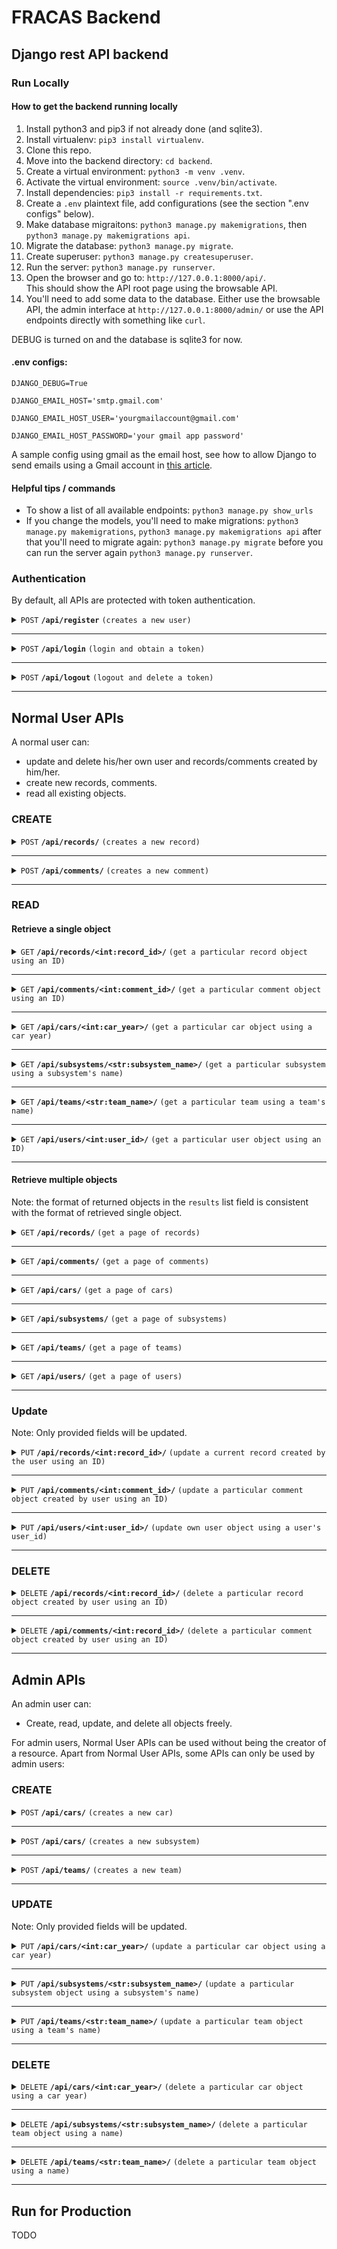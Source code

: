 # FRACAS Backend

## Django rest API backend

### Run Locally

#### How to get the backend running locally

1. Install python3 and pip3 if not already done (and sqlite3).
2. Install virtualenv: `pip3 install virtualenv`.
3. Clone this repo.
4. Move into the backend directory: `cd backend`.
5. Create a virtual environment: `python3 -m venv .venv`.
6. Activate the virtual environment: `source .venv/bin/activate`.
7. Install dependencies: `pip3 install -r requirements.txt`.
8. Create a `.env` plaintext file, add configurations (see the section ".env configs" below).
9. Make database migraitons: `python3 manage.py makemigrations`, then `python3 manage.py makemigrations api`.
10. Migrate the database: `python3 manage.py migrate`.
11. Create superuser: `python3 manage.py createsuperuser`.
12. Run the server: `python3 manage.py runserver`.
13. Open the browser and go to: `http://127.0.0.1:8000/api/`.  
    This should show the API root page using the browsable API.
14. You'll need to add some data to the database. Either use the browsable API, the admin interface at `http://127.0.0.1:8000/admin/` or use the API endpoints directly with something like `curl`.

DEBUG is turned on and the database is sqlite3 for now.

#### .env configs:

```
DJANGO_DEBUG=True

DJANGO_EMAIL_HOST='smtp.gmail.com'

DJANGO_EMAIL_HOST_USER='yourgmailaccount@gmail.com'

DJANGO_EMAIL_HOST_PASSWORD='your gmail app password'
```

A sample config using gmail as the email host, see how to allow Django to send emails using a Gmail account in [this article](https://knowledge.workspace.google.com/kb/how-to-generate-an-app-passwords-000009237).

#### Helpful tips / commands

- To show a list of all available endpoints: `python3 manage.py show_urls`
- If you change the models, you'll need to make migrations: `python3 manage.py makemigrations`, `python3 manage.py makemigrations api` after that you'll need to migrate again: `python3 manage.py migrate` before you can run the server again `python3 manage.py runserver`.

### Authentication

By default, all APIs are protected with token authentication.

<details>
 <summary><code>POST</code> <code><b>/api/register</b></code> <code>(creates a new user)</code></summary>

##### Parameters

> None

##### Request body

data format: JSON object

> | field name | type     | data type | description                           |
> | ---------- | -------- | --------- | ------------------------------------- |
> | email      | required | string    | user login email, cannot be mempty    |
> | first_name | required | string    | user first name, cannot be empty      |
> | last_name  | required | string    | user last name, cannot be empty       |
> | password1  | required | string    | user password, cannot be empty        |
> | password2  | required | string    | repeat user password, cannot be empty |
> | team       | required | string    | user team, can be empty               |

<details>
<summary>Example</summary>

```json
{
  "email": "FRACAS@student.uwa.edu.au",
  "first_name": "Test",
  "last_name": "User",
  "password1": "12345678",
  "password2": "12345678",
  "team": ""
}
```

</details>

##### Responses

> | http code | content-type       | response content              |
> | --------- | ------------------ | ----------------------------- |
> | `201`     | `application/json` | Created user object.          |
> | `500`     | `text/html`        | Field-specific error message. |

</details>

---

<details>
 <summary><code>POST</code> <code><b>/api/login</b></code> <code>(login and obtain a token)</code></summary>

##### Parameters

> None

##### Request body

data format: JSON object

> | field name | type     | data type | description                       |
> | ---------- | -------- | --------- | --------------------------------- |
> | username   | required | string    | user login email, cannot be empty |
> | password   | required | string    | user password, cannot be empty    |

<details>
<summary>Example</summary>

```json
{
  "username": "FRACAS@student.uwa.edu.au",
  "password": "12345678"
}
```

</details>

##### Responses

> | http code | content-type       | response content              |
> | --------- | ------------------ | ----------------------------- |
> | `200`     | `application/json` | `{"token": <token_string>}`   |
> | `400`     | `application/json` | Field-specific error message. |

</details>

---

<details>
 <summary><code>POST</code> <code><b>/api/logout</b></code> <code>(logout and delete a token)</code></summary>

##### Parameters

> None

##### Request header

> | name            | value                  |
> | --------------- | ---------------------- |
> | `Authorization` | `Token <token_string>` |

##### Request body

None

##### Responses

> | http code | content-type       | response content                                             |
> | --------- | ------------------ | ------------------------------------------------------------ |
> | `200`     | `application/json` | `{"message": "Logged out successfully"}`                     |
> | `401`     | `application/json` | `{"detail":"Invalid token."}`                                |
> | `401`     | `application/json` | `{"detail":"Authentication credentials were not provided."}` |

</details>

---

## Normal User APIs

A normal user can:

- update and delete his/her own user and records/comments created by him/her.
- create new records, comments.
- read all existing objects.

### CREATE

<details>
 <summary><code>POST</code> <code><b>/api/records/</b></code> <code>(creates a new record)</code></summary>

##### Parameters

> None

##### Request header

> | name            | value                  |
> | --------------- | ---------------------- |
> | `Authorization` | `Token <token_string>` |

##### Request body

data format: JSON object

> | field name              | type         | data type    | data format/range           | default value if not specified | description                       |
> | ----------------------- | ------------ | ------------ | --------------------------- | ------------------------------ | --------------------------------- |
> | record_creator          | not required | int / string | a positive integer          | null                           | user_id of the record creator     |
> | record_owner            | not required | int / string | a positive integer          | null                           | user_id of the record owner       |
> | record_editors          | not required | list         | a list of positive integers | null                           | user_id of the record editors     |
> | team                    | not required | string       |                             | null                           | team name                         |
> | subsystem               | not required | string       |                             | null                           | subsystem name                    |
> | car_year                | not required | int / string |                             | null                           | car year                          |
> | is_deleted              | not required | boolean      | ture/false                  | false                          | deletion status                   |
> | status                  | not required | string       |                             | null                           | status string                     |
> | failure_time            | not required | string       | ISO 8601 time format        | request submission time        | failure time                      |
> | failure_title           | not required | string       |                             | null                           | failure title                     |
> | failure_impact          | not required | string       |                             | null                           | failure impact                    |
> | failure_cause           | not required | string       |                             | null                           | failure cause                     |
> | failure_mechanism       | not required | string       |                             | null                           | failure mechanism                 |
> | corrective_action_plan  | not required | string       |                             | null                           | corrective action plan            |
> | record_creation_time    | not required | string       | ISO 8601 time format        | request submission time        | record creation time              |
> | due_date                | not required | string       | ISO 8601 time format        | null                           | record due date                   |
> | resolve_date            | not required | string       | ISO 8601 time format        | null                           | record resolve date               |
> | resolution_status       | not required | string       |                             | null                           | record resolve status             |
> | review_date             | not required | string       |                             | null                           | record review date                |
> | is_resolved             | not required | boolean      | true/false                  | false                          | record resolve status flag        |
> | is_record_validated     | not required | boolean      | true/false                  | false                          | record validation status flag     |
> | is_analysis_validated   | not required | boolean      | true/false                  | false                          | analysis validation status flag   |
> | is_correction_validated | not required | boolean      | true/false                  | false                          | correction validation status flag |
> | is_reviewed             | not required | boolean      | true/false                  | false                          | review status flag                |

<details>
<summary>Example</summary>

```json
{
  "record_creator": 2,
  "record_owner": 3,
  "record_editors": [1, 2],
  "team": "Team 1",
  "subsystem": "AL",
  "car_year": 2022,
  "is_deleted": false,
  "status": "Record created.",
  "failure_time": "2023-10-03T03:45:35+08:00",
  "failure_title": "Test failure title",
  "failure_description": "Test failure description",
  "failure_impact": "Test failure impact",
  "failure_cause": "Test failure cause",
  "failure_mechanism": "Test failure cause",
  "corrective_action_plan": "Test corrective action plan",
  "record_creation_time": "2023-10-03T03:45:35+08:00",
  "due_date": "2023-10-03T03:48:10+08:00",
  "resolve_date": "2023-10-03T03:48:14+08:00",
  "resolution_status": "Resolved and correction validated, without analysis and review.",
  "review_date": "2023-10-03T03:48:53+08:00",
  "is_resolved": true,
  "is_record_validated": false,
  "is_analysis_validated": false,
  "is_correction_validated": true,
  "is_reviewed": false
}
```

</details>

##### Responses

> | http code | content-type       | response content                                              |
> | --------- | ------------------ | ------------------------------------------------------------- |
> | `201`     | `application/json` | Created record object.                                        |
> | `400`     | `application/json` | Field-specific error message.                                 |
> | `401`     | `application/json` | `{"detail": "Authentication credentials were not provided."}` |
> | `500`     | `text/html`        | Field-specific error message.                                 |

##### Successful response

data format: JSON object

> | field name              | data type    | data format/range           | description                       |
> | ----------------------- | ------------ | --------------------------- | --------------------------------- |
> | record_creator          | int / string | a positive integer          | user_id of the record creator     |
> | record_owner            | int / string | a positive integer          | user_id of the record owner       |
> | record_editors          | list         | a list of positive integers | user_id of the record editors     |
> | team                    | string       |                             | team name                         |
> | subsystem               | string       |                             | subsystem name                    |
> | car_year                | int / string |                             | car year                          |
> | is_deleted              | boolean      | ture/false                  | deletion status                   |
> | status                  | string       |                             | status string                     |
> | failure_time            | string       | ISO 8601 time format        | failure time                      |
> | failure_title           | string       |                             | failure title                     |
> | failure_impact          | string       |                             | failure impact                    |
> | failure_cause           | string       |                             | failure cause                     |
> | failure_mechanism       | string       |                             | failure mechanism                 |
> | corrective_action_plan  | string       |                             | corrective action plan            |
> | record_creation_time    | string       | ISO 8601 time format        | record creation time              |
> | due_date                | string       | ISO 8601 time format        | record due date                   |
> | resolve_date            | string       | ISO 8601 time format        | record resolve date               |
> | resolution_status       | string       |                             | record resolve status             |
> | review_date             | string       |                             | record review date                |
> | is_resolved             | boolean      | true/false                  | record resolve status flag        |
> | is_record_validated     | boolean      | true/false                  | record validation status flag     |
> | is_analysis_validated   | boolean      | true/false                  | analysis validation status flag   |
> | is_correction_validated | boolean      | true/false                  | correction validation status flag |
> | is_reviewed             | boolean      | true/false                  | review status flag                |
> | url                     | string       | URL                         | url to the resource               |
> | record_creator_unlinked | string       |                             | record creator literal name       |
> | record_owner_unlinked   | string       |                             | record owner literal name         |
> | team_unlinked           | string       |                             | team name                         |
> | subsystem_unlinked      | string       |                             | subsystem name                    |

<details>
<summary>Example Response</summary>

```JSON
{
  "record_id": 8,
  "record_creator": 2,
  "record_owner": 3,
  "record_editors": [
    1,
    2
  ],
  "team": "Team 1",
  "subsystem": "AL",
  "car_year": 2022,
  "url": "http://127.0.0.1:8000/api/records/8/",
  "is_deleted": false,
  "status": "Record created.",
  "record_creator_unlinked": "2",
  "record_owner_unlinked": "3",
  "team_unlinked": "Team 1",
  "subsystem_unlinked": "AL",
  "failure_time": "2023-10-03T03:45:35+08:00",
  "failure_title": "Test failure title",
  "failure_description": "Test failure description",
  "failure_impact": "Test failure impact",
  "failure_cause": "Test failure cause",
  "failure_mechanism": "Test failure cause",
  "corrective_action_plan": "Test corrective action plan",
  "team_lead": "Hello",
  "record_creation_time": "2023-10-03T03:45:35+08:00",
  "due_date": "2023-10-03T03:48:10+08:00",
  "resolve_date": "2023-10-03T03:48:14+08:00",
  "resolution_status": "Resolved and correction validated, without analysis and review.",
  "review_date": "2023-10-03T03:48:53+08:00",
  "is_resolved": true,
  "is_record_validated": false,
  "is_analysis_validated": false,
  "is_correction_validated": true,
  "is_reviewed": false
}
```

</details>

</details>

---

<details>
 <summary><code>POST</code> <code><b>/api/comments/</b></code> <code>(creates a new comment)</code></summary>

##### Parameters

> None

##### Request header

> | name            | value                  |
> | --------------- | ---------------------- |
> | `Authorization` | `Token <token_string>` |

##### Request body

data format: JSON object

> | field name        | type         | data type    | data format/range  | description                                |
> | ----------------- | ------------ | ------------ | ------------------ | ------------------------------------------ |
> | comment_text      | required     | string       |                    | comment content                            |
> | record_id         | required     | int / string | a positive integer | record_id of the record to be commented on |
> | commenter         | not required | int / string | a positive integer | user_id of the commenter                   |
> | parent_comment_id | not required | int / string | a positive integer | comment_id of the parent comment           |

<details>
<summary>Example</summary>

```json
{
  "comment_text": "Some comments",
  "parent_comment_id": null,
  "commenter": 2,
  "record_id": 8
}
```

</details>

##### Responses

> | http code | content-type       | response content                                              |
> | --------- | ------------------ | ------------------------------------------------------------- |
> | `201`     | `application/json` | Created comment object.                                       |
> | `400`     | `application/json` | Field-specific error message.                                 |
> | `401`     | `application/json` | `{"detail": "Authentication credentials were not provided."}` |

##### Successful response

data format: JSON object

> | field name        | data type    | data format/range  | description                                |
> | ----------------- | ------------ | ------------------ | ------------------------------------------ |
> | comment_id        | string       |                    | comment id                                 |
> | commenter         | int / string | a positive integer | user_id of the commenter                   |
> | url               | string       | URL                | url to the resource                        |
> | creation_time     | string       | ISO8601 time       | comment time                               |
> | comment_text      | string       |                    | comment content                            |
> | record_id         | int / string | a positive integer | record_id of the record to be commented on |
> | parent_comment_id | int / string | a positive integer | comment_id of the parent comment           |

<details>
<summary>Example Response</summary>

```JSON
{
  "comment_id": 8,
  "commenter": 2,
  "url": "http://127.0.0.1:8000/api/comments/8/",
  "creation_time": "2023-10-03T23:33:57.634094+08:00",
  "comment_text": "Some comments",
  "record_id": 8,
  "parent_comment_id": null
}
```

</details>

</details>

---

### READ

#### Retrieve a single object

<details>
 <summary><code>GET</code> <code><b>/api/records/&ltint:record_id&gt/</b></code> <code>(get a particular record object using an ID)</code></summary>

##### Parameters

> None

##### Request header

> | name            | value                  |
> | --------------- | ---------------------- |
> | `Authorization` | `Token <token_string>` |

##### Request body

> None

<details>
<summary>Example</summary>

Using HTTPie:  
`http GET http://127.0.0.1:8000/api/records/2/ "Authorization: Token e999db2e85b1e97efbf67c450b5da04c943855f1"`

</details>

##### Responses

> | http code | content-type       | response content                                              |
> | --------- | ------------------ | ------------------------------------------------------------- |
> | `200`     | `application/json` | Retrieved response                                            |
> | `401`     | `application/json` | `{"detail": "Authentication credentials were not provided."}` |
> | `404`     | `application/json` | `{"detail": "Not found."}`                                    |

##### Successful response

data format: JSON object

> | field name              | data type    | data format/range           | description                       |
> | ----------------------- | ------------ | --------------------------- | --------------------------------- |
> | record_creator          | int / string | a positive integer          | user_id of the record creator     |
> | record_owner            | int / string | a positive integer          | user_id of the record owner       |
> | record_editors          | list         | a list of positive integers | user_id of the record editors     |
> | team                    | string       |                             | team name                         |
> | subsystem               | string       |                             | subsystem name                    |
> | car_year                | int / string |                             | car year                          |
> | is_deleted              | boolean      | ture/false                  | deletion status                   |
> | status                  | string       |                             | status string                     |
> | failure_time            | string       | ISO 8601 time format        | failure time                      |
> | failure_title           | string       |                             | failure title                     |
> | failure_impact          | string       |                             | failure impact                    |
> | failure_cause           | string       |                             | failure cause                     |
> | failure_mechanism       | string       |                             | failure mechanism                 |
> | corrective_action_plan  | string       |                             | corrective action plan            |
> | record_creation_time    | string       | ISO 8601 time format        | record creation time              |
> | due_date                | string       | ISO 8601 time format        | record due date                   |
> | resolve_date            | string       | ISO 8601 time format        | record resolve date               |
> | resolution_status       | string       |                             | record resolve status             |
> | review_date             | string       |                             | record review date                |
> | is_resolved             | boolean      | true/false                  | record resolve status flag        |
> | is_record_validated     | boolean      | true/false                  | record validation status flag     |
> | is_analysis_validated   | boolean      | true/false                  | analysis validation status flag   |
> | is_correction_validated | boolean      | true/false                  | correction validation status flag |
> | is_reviewed             | boolean      | true/false                  | review status flag                |
> | url                     | string       | URL                         | url to the resource               |
> | record_creator_unlinked | string       |                             | record creator literal name       |
> | record_owner_unlinked   | string       |                             | record owner literal name         |
> | team_unlinked           | string       |                             | team name                         |
> | subsystem_unlinked      | string       |                             | subsystem name                    |

<details>
<summary>Example Response</summary>

```JSON
{
  "record_id": 8,
  "record_creator": 2,
  "record_owner": 3,
  "record_editors": [
    1,
    2
  ],
  "team": "Team 1",
  "subsystem": "AL",
  "car_year": 2022,
  "url": "http://127.0.0.1:8000/api/records/8/",
  "is_deleted": false,
  "status": "Record created.",
  "record_creator_unlinked": "2",
  "record_owner_unlinked": "3",
  "team_unlinked": "Team 1",
  "subsystem_unlinked": "AL",
  "failure_time": "2023-10-03T03:45:35+08:00",
  "failure_title": "Test failure title",
  "failure_description": "Test failure description",
  "failure_impact": "Test failure impact",
  "failure_cause": "Test failure cause",
  "failure_mechanism": "Test failure cause",
  "corrective_action_plan": "Test corrective action plan",
  "team_lead": "Hello",
  "record_creation_time": "2023-10-03T03:45:35+08:00",
  "due_date": "2023-10-03T03:48:10+08:00",
  "resolve_date": "2023-10-03T03:48:14+08:00",
  "resolution_status": "Resolved and correction validated, without analysis and review.",
  "review_date": "2023-10-03T03:48:53+08:00",
  "is_resolved": true,
  "is_record_validated": false,
  "is_analysis_validated": false,
  "is_correction_validated": true,
  "is_reviewed": false
}
```

</details>

</details>

---

<details>
 <summary><code>GET</code> <code><b>/api/comments/&ltint:comment_id&gt/</b></code> <code>(get a particular comment object using an ID)</code></summary>

##### Parameters

> None

##### Request header

> | name            | value                  |
> | --------------- | ---------------------- |
> | `Authorization` | `Token <token_string>` |

##### Request body

> None

<details>
<summary>Example</summary>

Using HTTPie:  
`http GET http://127.0.0.1:8000/api/comments/1/ "Authorization: Token e999db2e85b1e97efbf67c450b5da04c943855f1"`

</details>

##### Responses

> | http code | content-type       | response content                                              |
> | --------- | ------------------ | ------------------------------------------------------------- |
> | `200`     | `application/json` | Retrieved response                                            |
> | `401`     | `application/json` | `{"detail": "Authentication credentials were not provided."}` |
> | `404`     | `application/json` | `{"detail": "Not found."}`                                    |

##### Successful response

data format: JSON object

> | field name        | data type | data format/range         | description                                |
> | ----------------- | --------- | ------------------------- | ------------------------------------------ |
> | comment_id        | int       | a positive integer        | comment_id of the comment                  |
> | commenter         | int       | a positive integer / null | user_id of the commenter                   |
> | url               | string    | URL                       | url to the resource                        |
> | creation_time     | string    | ISO 8601 time format      | comment creation time                      |
> | comment_text      | string    |                           | comment content                            |
> | record_id         | int       | URL                       | record_id of the record to be commented on |
> | parent_comment_id | int       | a positive integer / null | comment_id of parent comment               |

<details>
<summary>Example Response</summary>

```JSON
{
  "comment_id": 1,
  "commenter": null,
  "url": "http://127.0.0.1:8000/api/comments/1/",
  "creation_time": "2023-10-03T05:01:09.555475+08:00",
  "comment_text": "Some comments",
  "record_id": 8,
  "parent_comment_id": null
}
```

</details>

</details>

---

<details>
 <summary><code>GET</code> <code><b>/api/cars/&ltint:car_year&gt/</b></code> <code>(get a particular car object using a car year)</code></summary>

##### Parameters

> None

##### Request header

> | name            | value                  |
> | --------------- | ---------------------- |
> | `Authorization` | `Token <token_string>` |

##### Request body

> None

<details>
<summary>Example</summary>

Using HTTPie:  
`http GET http://127.0.0.1:8000/api/cars/2018/ "Authorization: Token e999db2e85b1e97efbf67c450b5da04c943855f1"`

</details>

##### Responses

> | http code | content-type       | response content                                              |
> | --------- | ------------------ | ------------------------------------------------------------- |
> | `200`     | `application/json` | Retrieved response                                            |
> | `401`     | `application/json` | `{"detail": "Authentication credentials were not provided."}` |
> | `404`     | `application/json` | `{"detail": "Not found."}`                                    |

##### Successful response

data format: JSON object

> | field name   | data type | data format/range  | description         |
> | ------------ | --------- | ------------------ | ------------------- |
> | car_year     | int       | a positive integer | car_year of the car |
> | car_nickname | string    |                    | car nickname        |
> | url          | string    | URL                | url to the resource |

<details>
<summary>Example Response</summary>

```JSON
{
  "car_year": 2018,
  "car_nickname": "Car A",
  "url": "http://127.0.0.1:8000/api/cars/2018/"
}
```

</details>

</details>

---

<details>
 <summary><code>GET</code> <code><b>/api/subsystems/&ltstr:subsystem_name&gt/</b></code> <code>(get a particular subsystem using a subsystem's name)</code></summary>

##### Parameters

> None

##### Request header

> | name            | value                  |
> | --------------- | ---------------------- |
> | `Authorization` | `Token <token_string>` |

##### Request body

> None

<details>
<summary>Example</summary>

Using HTTPie:  
`http GET http://127.0.0.1:8000/api/subsystems/AL/ "Authorization: Token e999db2e85b1e97efbf67c450b5da04c943855f1"`

</details>

##### Responses

> | http code | content-type       | response content                                              |
> | --------- | ------------------ | ------------------------------------------------------------- |
> | `200`     | `application/json` | Retrieved response                                            |
> | `401`     | `application/json` | `{"detail": "Authentication credentials were not provided."}` |
> | `404`     | `application/json` | `{"detail": "Not found."}`                                    |

##### Successful response

data format: JSON object

> | field name     | data type | data format/range | description         |
> | -------------- | --------- | ----------------- | ------------------- |
> | subsystem_name | string    |                   | subsystem name      |
> | parent_team    | string    |                   | parent team name    |
> | url            | string    | URL               | url to the resource |

<details>
<summary>Example Response</summary>

```JSON
{
  "subsystem_name": "AL",
  "parent_team": "Team A",
  "url": "http://127.0.0.1:8000/api/subsystems/AL/"
}
```

</details>

</details>

---

<details>
 <summary><code>GET</code> <code><b>/api/teams/&ltstr:team_name&gt/</b></code> <code>(get a particular team using a team's name)</code></summary>

##### Parameters

> None

##### Request header

> | name            | value                  |
> | --------------- | ---------------------- |
> | `Authorization` | `Token <token_string>` |

##### Request body

> None

<details>
<summary>Example</summary>

Using HTTPie:  
`http GET http://127.0.0.1:8000/api/teams/Team 1/ "Authorization: Token e999db2e85b1e97efbf67c450b5da04c943855f1"`

</details>

##### Responses

> | http code | content-type       | response content                                              |
> | --------- | ------------------ | ------------------------------------------------------------- |
> | `200`     | `application/json` | Retrieved response                                            |
> | `401`     | `application/json` | `{"detail": "Authentication credentials were not provided."}` |
> | `404`     | `application/json` | `{"detail": "Not found."}`                                    |

##### Successful response

data format: JSON object

> | field name | data type | data format/range | description                |
> | ---------- | --------- | ----------------- | -------------------------- |
> | team_name  | string    |                   | team name                  |
> | team_lead  | int       |                   | user_id of the team's lead |
> | url        | string    | URL               | url to the resource        |

<details>
<summary>Example Response</summary>

```JSON
{
  "team_name": "Team 1",
  "team_lead": 2,
  "url": "http://127.0.0.1:8000/api/teams/Team%201/"
}
```

</details>

</details>

---

<details>
 <summary><code>GET</code> <code><b>/api/users/&ltint:user_id&gt/</b></code> <code>(get a particular user object using an ID)</code></summary>

##### Parameters

> None

##### Request header

> | name            | value                  |
> | --------------- | ---------------------- |
> | `Authorization` | `Token <token_string>` |

##### Request body

> None

<details>
<summary>Example</summary>

Using HTTPie:  
`http GET http://127.0.0.1:8000/api/users/2/ "Authorization: Token e999db2e85b1e97efbf67c450b5da04c943855f1"`

</details>

##### Responses

> | http code | content-type       | response content                                              |
> | --------- | ------------------ | ------------------------------------------------------------- |
> | `200`     | `application/json` | Retrieved response                                            |
> | `401`     | `application/json` | `{"detail": "Authentication credentials were not provided."}` |
> | `404`     | `application/json` | `{"detail": "Not found."}`                                    |

##### Successful response

data format: JSON object

> | field name | data type | data format/range  | description         |
> | ---------- | --------- | ------------------ | ------------------- |
> | user_id    | int       | a positive integer | user_id             |
> | first_name | string    |                    | uesr first name     |
> | last_name  | string    |                    | user last name      |
> | email      | string    | email              | user email          |
> | team       | string    | can be null        | team name           |
> | url        | string    | URL                | url to the resource |

<details>
<summary>Example Response</summary>

```JSON
{
  "user_id": 2,
  "first_name": "Harry",
  "last_name": "Potter",
  "email": "user1@qq.com",
  "team": null,
  "url": "http://127.0.0.1:8000/api/users/2/"
}
```

</details>

</details>

---

#### Retrieve multiple objects

Note: the format of returned objects in the `results` list field is consistent with the format of retrieved single object.

<details>
 <summary><code>GET</code> <code><b>/api/records/</b></code> <code>(get a page of records)</code></summary>

##### Parameters

> | field name     | type         | data type | data format/range  | description                             |
> | -------------- | ------------ | --------- | ------------------ | --------------------------------------- |
> | page           | not required | int       | a positive integer | page number, get page 1 if not provided |
> | search         | not required | string    |                    | serach keyward                          |
> | <filter_field> | not required | string    |                    | filter field                            |

Note: multiple `filter_field` parameters can be provided to apply multiple filters at the same time. The order of the order and search doesn't affect the returned results. To change what fields can be searched or filtered you can edit `search_fields` or `filterset_fields` variables in views.py on a per view basis.

Supported filter field names:

- record_id
- record_creator\_\_user_id
- record_creator_unlinked
- record_owner\_\_user_id
- record_owner_unlinked
- team\_\_team_name
- team_unlinked
- subsystem\_\_subsystem_name
- subsystem_unlinked
- record_creation_time
- status
- car_year\_\_car_year
- car_year\_\_car_nickname

##### Request header

> | name            | value                  |
> | --------------- | ---------------------- |
> | `Authorization` | `Token <token_string>` |

##### Request body

> None

<details>
<summary>Example</summary>

Using HTTPie:  
`http GET http://127.0.0.1:8000/api/records/?serach=FRACAS?team__team_name=Team1 "Authorization: Token e999db2e85b1e97efbf67c450b5da04c943855f1" page==2"`

</details>

##### Responses

> | http code | content-type       | response content                                              |
> | --------- | ------------------ | ------------------------------------------------------------- |
> | `200`     | `application/json` | Retrieved response                                            |
> | `401`     | `application/json` | `{"detail": "Authentication credentials were not provided."}` |
> | `404`     | `application/json` | `{"detail": "Invalid page."}`                                 |

##### Successful response

data format: JSON object

> | field name | data type | data format/range                | description                                           |
> | ---------- | --------- | -------------------------------- | ----------------------------------------------------- |
> | count      | int       | a positive integer               | total number of records in the database               |
> | next       | string    | URL / null                       | url to request the next page, null if at last page    |
> | previous   | string    | URL / null                       | url to request the previous page, null if at 1st page |
> | results    | list      | a list of record objects in JSON | a list of retrieved records, 20 at the maximum        |

<details>
<summary>Example Response</summary>

Example response when the `page` parameter is not specified (retrieve the 1st page).

```JSON
{
  "count": 22,
  "next": "http://127.0.0.1:8000/api/records/?page=2",
  "previous": null,
  "results": [
    ...
  ]
}
```

</details>

</details>

---

<details>
 <summary><code>GET</code> <code><b>/api/comments/</b></code> <code>(get a page of comments)</code></summary>

##### Parameters

> | field name     | type         | data type | data format/range  | description                             |
> | -------------- | ------------ | --------- | ------------------ | --------------------------------------- |
> | page           | not required | int       | a positive integer | page number, get page 1 if not provided |
> | search         | not required | string    |                    | serach keyward                          |
> | <filter_field> | not required | string    |                    | filter field                            |

Note: multiple `filter_field` parameters can be provided to apply multiple filters at the same time. The order of the order and search doesn't affect the returned results. To change what fields can be searched or filtered you can edit `search_fields` or `filterset_fields` variables in views.py on a per view basis.

Supported filter field names:

- comment_text
- commenter\_\_user_id

##### Request header

> | name            | value                  |
> | --------------- | ---------------------- |
> | `Authorization` | `Token <token_string>` |

##### Request body

> None

<details>
<summary>Example</summary>

Using HTTPie:  
`http GET http://127.0.0.1:8000/api/comments/?serach=FRACAS?comment_text=Hello+world&search=3 "Authorization: Token e999db2e85b1e97efbf67c450b5da04c943855f1" page==2"`

</details>

##### Responses

> | http code | content-type       | response content                                              |
> | --------- | ------------------ | ------------------------------------------------------------- |
> | `200`     | `application/json` | Retrieved response                                            |
> | `401`     | `application/json` | `{"detail": "Authentication credentials were not provided."}` |
> | `404`     | `application/json` | `{"detail": "Invalid page."}`                                 |

##### Successful response

data format: JSON object

> | field name | data type | data format/range                 | description                                           |
> | ---------- | --------- | --------------------------------- | ----------------------------------------------------- |
> | count      | int       | a positive integer                | total number of comments in the database              |
> | next       | string    | URL / null                        | url to request the next page, null if at last page    |
> | previous   | string    | URL / null                        | url to request the previous page, null if at 1st page |
> | results    | list      | a list of comment objects in JSON | a list of retrieved comments, 20 at the maximum       |

<details>
<summary>Example Response</summary>

Example response when the `page` parameter is not specified (retrieve the 1st page).

```JSON
{
  "count": 2,
  "next": "http://127.0.0.1:8000/api/comments/?page=2",
  "previous": null,
  "results": [
    ...
  ]
}
```

</details>

</details>

---

<details>
 <summary><code>GET</code> <code><b>/api/cars/</b></code> <code>(get a page of cars)</code></summary>

##### Parameters

> | field name     | type         | data type | data format/range  | description                             |
> | -------------- | ------------ | --------- | ------------------ | --------------------------------------- |
> | page           | not required | int       | a positive integer | page number, get page 1 if not provided |
> | search         | not required | string    |                    | serach keyward                          |
> | <filter_field> | not required | string    |                    | filter field                            |

Note: multiple `filter_field` parameters can be provided to apply multiple filters at the same time. The order of the order and search doesn't affect the returned results. To change what fields can be searched or filtered you can edit `search_fields` or `filterset_fields` variables in views.py on a per view basis.

Supported filter field names:

- car_year
- car_nickname

##### Request header

> | name            | value                  |
> | --------------- | ---------------------- |
> | `Authorization` | `Token <token_string>` |

##### Request body

> None

<details>
<summary>Example</summary>

Using HTTPie:  
`http GET http://127.0.0.1:8000/api/cars/ "Authorization: Token e999db2e85b1e97efbf67c450b5da04c943855f1" page==2"`

</details>

##### Responses

> | http code | content-type       | response content                                              |
> | --------- | ------------------ | ------------------------------------------------------------- |
> | `200`     | `application/json` | Retrieved response                                            |
> | `401`     | `application/json` | `{"detail": "Authentication credentials were not provided."}` |
> | `404`     | `application/json` | `{"detail": "Invalid page."}`                                 |

##### Successful response

data format: JSON object

> | field name | data type | data format/range             | description                                           |
> | ---------- | --------- | ----------------------------- | ----------------------------------------------------- |
> | count      | int       | a positive integer            | total number of cars in the database                  |
> | next       | string    | URL / null                    | url to request the next page, null if at last page    |
> | previous   | string    | URL / null                    | url to request the previous page, null if at 1st page |
> | results    | list      | a list of car objects in JSON | a list of retrieved cars, 20 at the maximum           |

<details>
<summary>Example Response</summary>

Example response when the `page` parameter is not specified (retrieve the 1st page).

```JSON
{
  "count": 2,
  "next": "http://127.0.0.1:8000/api/cars/?page=2",
  "previous": null,
  "results": [
    ...
  ]
}
```

</details>

</details>

---

<details>
 <summary><code>GET</code> <code><b>/api/subsystems/</b></code> <code>(get a page of subsystems)</code></summary>

##### Parameters

> | field name     | type         | data type | data format/range  | description                             |
> | -------------- | ------------ | --------- | ------------------ | --------------------------------------- |
> | page           | not required | int       | a positive integer | page number, get page 1 if not provided |
> | search         | not required | string    |                    | serach keyward                          |
> | <filter_field> | not required | string    |                    | filter field                            |

Note: multiple `filter_field` parameters can be provided to apply multiple filters at the same time. The order of the order and search doesn't affect the returned results. To change what fields can be searched or filtered you can edit `search_fields` or `filterset_fields` variables in views.py on a per view basis.

Supported filter field names:

- subsystem_name
- parent_team\_\_team_name

##### Request header

> | name            | value                  |
> | --------------- | ---------------------- |
> | `Authorization` | `Token <token_string>` |

##### Request body

> None

<details>
<summary>Example</summary>

Using HTTPie:  
`http GET http://127.0.0.1:8000/api/subsystems/ "Authorization: Token e999db2e85b1e97efbf67c450b5da04c943855f1" page==2"`

</details>

##### Responses

> | http code | content-type       | response content                                              |
> | --------- | ------------------ | ------------------------------------------------------------- |
> | `200`     | `application/json` | Retrieved response                                            |
> | `401`     | `application/json` | `{"detail": "Authentication credentials were not provided."}` |
> | `404`     | `application/json` | `{"detail": "Invalid page."}`                                 |

##### Successful response

data format: JSON object

> | field name | data type | data format/range                   | description                                           |
> | ---------- | --------- | ----------------------------------- | ----------------------------------------------------- |
> | count      | int       | a positive integer                  | total number of subsystems in the database            |
> | next       | string    | URL / null                          | url to request the next page, null if at last page    |
> | previous   | string    | URL / null                          | url to request the previous page, null if at 1st page |
> | results    | list      | a list of subsystem objects in JSON | a list of retrieved subsystems, 20 at the maximum     |

<details>
<summary>Example Response</summary>

Example response when the `page` parameter is not specified (retrieve the 1st page).

```JSON
{
  "count": 2,
  "next": "http://127.0.0.1:8000/api/subsystems/?page=2",
  "previous": null,
  "results": [
    ...
  ]
}
```

</details>

</details>

---

<details>
 <summary><code>GET</code> <code><b>/api/teams/</b></code> <code>(get a page of teams)</code></summary>

##### Parameters

> | field name     | type         | data type | data format/range  | description                             |
> | -------------- | ------------ | --------- | ------------------ | --------------------------------------- |
> | page           | not required | int       | a positive integer | page number, get page 1 if not provided |
> | search         | not required | string    |                    | serach keyward                          |
> | <filter_field> | not required | string    |                    | filter field                            |

Note: multiple `filter_field` parameters can be provided to apply multiple filters at the same time. The order of the order and search doesn't affect the returned results. To change what fields can be searched or filtered you can edit `search_fields` or `filterset_fields` variables in views.py on a per view basis.

Supported filter field names:

- team_name
- team_lead\_\_user_id
- team_lead\_\_email

##### Request header

> | name            | value                  |
> | --------------- | ---------------------- |
> | `Authorization` | `Token <token_string>` |

##### Request body

> None

<details>
<summary>Example</summary>

Using HTTPie:  
`http GET http://127.0.0.1:8000/api/teams/ "Authorization: Token e999db2e85b1e97efbf67c450b5da04c943855f1" page==2"`

</details>

##### Responses

> | http code | content-type       | response content                                              |
> | --------- | ------------------ | ------------------------------------------------------------- |
> | `200`     | `application/json` | Retrieved response                                            |
> | `401`     | `application/json` | `{"detail": "Authentication credentials were not provided."}` |
> | `404`     | `application/json` | `{"detail": "Invalid page."}`                                 |

##### Successful response

data format: JSON object

> | field name | data type | data format/range              | description                                           |
> | ---------- | --------- | ------------------------------ | ----------------------------------------------------- |
> | count      | int       | a positive integer             | total number of teams in the database                 |
> | next       | string    | URL / null                     | url to request the next page, null if at last page    |
> | previous   | string    | URL / null                     | url to request the previous page, null if at 1st page |
> | results    | list      | a list of team objects in JSON | a list of retrieved teams, 20 at the maximum          |

<details>
<summary>Example Response</summary>

Example response when the `page` parameter is not specified (retrieve the 1st page).

```JSON
{
  "count": 2,
  "next": "http://127.0.0.1:8000/api/teams/?page=2",
  "previous": null,
  "results": [
    ...
  ]
}
```

</details>

</details>

---

<details>
 <summary><code>GET</code> <code><b>/api/users/</b></code> <code>(get a page of users)</code></summary>

##### Parameters

> | field name     | type         | data type | data format/range  | description                             |
> | -------------- | ------------ | --------- | ------------------ | --------------------------------------- |
> | page           | not required | int       | a positive integer | page number, get page 1 if not provided |
> | search         | not required | string    |                    | serach keyward                          |
> | <filter_field> | not required | string    |                    | filter field                            |

Note: multiple `filter_field` parameters can be provided to apply multiple filters at the same time. The order of the order and search doesn't affect the returned results. To change what fields can be searched or filtered you can edit `search_fields` or `filterset_fields` variables in views.py on a per view basis.

Supported filter field names:

- user_id
- email
- team\_\_team_name

##### Request header

> | name            | value                  |
> | --------------- | ---------------------- |
> | `Authorization` | `Token <token_string>` |

##### Request body

> None

<details>
<summary>Example</summary>

Using HTTPie:  
`http GET http://127.0.0.1:8000/api/users/ "Authorization: Token e999db2e85b1e97efbf67c450b5da04c943855f1" page==2"`

</details>

##### Responses

> | http code | content-type       | response content                                              |
> | --------- | ------------------ | ------------------------------------------------------------- |
> | `200`     | `application/json` | Retrieved response                                            |
> | `401`     | `application/json` | `{"detail": "Authentication credentials were not provided."}` |
> | `404`     | `application/json` | `{"detail": "Invalid page."}`                                 |

##### Successful response

data format: JSON object

> | field name | data type | data format/range              | description                                           |
> | ---------- | --------- | ------------------------------ | ----------------------------------------------------- |
> | count      | int       | a positive integer             | total number of users in the database                 |
> | next       | string    | URL / null                     | url to request the next page, null if at last page    |
> | previous   | string    | URL / null                     | url to request the previous page, null if at 1st page |
> | results    | list      | a list of user objects in JSON | a list of retrieved users, 20 at the maximum          |

<details>
<summary>Example Response</summary>

Example response when the `page` parameter is not specified (retrieve the 1st page).

```JSON
{
  "count": 2,
  "next": "http://127.0.0.1:8000/api/users/?page=2",
  "previous": null,
  "results": [
    ...
  ]
}
```

</details>

</details>

---

### Update

Note: Only provided fields will be updated.

<details>
 <summary><code>PUT</code> <code><b>/api/records/&ltint:record_id&gt/</b></code> <code>(update a current record created by the user using an ID)</code></summary>

##### Parameters

> None

##### Request header

> | name            | value                  |
> | --------------- | ---------------------- |
> | `Authorization` | `Token <token_string>` |

##### Request body

data format: JSON object

> | field name              | type         | data type    | data format/range           | default value if not specified | description                       |
> | ----------------------- | ------------ | ------------ | --------------------------- | ------------------------------ | --------------------------------- |
> | record_creator          | not required | int / string | a positive integer          | null                           | user_id of the record creator     |
> | record_owner            | not required | int / string | a positive integer          | null                           | user_id of the record owner       |
> | record_editors          | not required | list         | a list of positive integers | null                           | user_id of the record editors     |
> | team                    | not required | string       |                             | null                           | team name                         |
> | subsystem               | not required | string       |                             | null                           | subsystem name                    |
> | car_year                | not required | int / string |                             | null                           | car year                          |
> | is_deleted              | not required | boolean      | ture/false                  | false                          | deletion status                   |
> | status                  | not required | string       |                             | null                           | status string                     |
> | failure_time            | not required | string       | ISO 8601 time format        | request submission time        | failure time                      |
> | failure_title           | not required | string       |                             | null                           | failure title                     |
> | failure_impact          | not required | string       |                             | null                           | failure impact                    |
> | failure_cause           | not required | string       |                             | null                           | failure cause                     |
> | failure_mechanism       | not required | string       |                             | null                           | failure mechanism                 |
> | corrective_action_plan  | not required | string       |                             | null                           | corrective action plan            |
> | record_creation_time    | not required | string       | ISO 8601 time format        | request submission time        | record creation time              |
> | due_date                | not required | string       | ISO 8601 time format        | null                           | record due date                   |
> | resolve_date            | not required | string       | ISO 8601 time format        | null                           | record resolve date               |
> | resolution_status       | not required | string       |                             | null                           | record resolve status             |
> | review_date             | not required | string       |                             | null                           | record review date                |
> | is_resolved             | not required | boolean      | true/false                  | false                          | record resolve status flag        |
> | is_record_validated     | not required | boolean      | true/false                  | false                          | record validation status flag     |
> | is_analysis_validated   | not required | boolean      | true/false                  | false                          | analysis validation status flag   |
> | is_correction_validated | not required | boolean      | true/false                  | false                          | correction validation status flag |
> | is_reviewed             | not required | boolean      | true/false                  | false                          | review status flag                |

<details>
<summary>Example</summary>

```json
{
  "record_creator": 2,
  "record_owner": 3,
  "record_editors": [1, 2],
  "team": "Team 1",
  "subsystem": "AL",
  "car_year": 2022,
  "is_deleted": false,
  "status": "Record created.",
  "failure_time": "2023-10-03T03:45:35+08:00",
  "failure_title": "Test failure title",
  "failure_description": "Test failure description",
  "failure_impact": "Test failure impact",
  "failure_cause": "Test failure cause",
  "failure_mechanism": "Test failure cause",
  "corrective_action_plan": "Test corrective action plan",
  "record_creation_time": "2023-10-03T03:45:35+08:00",
  "due_date": "2023-10-03T03:48:10+08:00",
  "resolve_date": "2023-10-03T03:48:14+08:00",
  "resolution_status": "Resolved and correction validated, without analysis and review.",
  "review_date": "2023-10-03T03:48:53+08:00",
  "is_resolved": true,
  "is_record_validated": false,
  "is_analysis_validated": false,
  "is_correction_validated": true,
  "is_reviewed": false
}
```

</details>

##### Responses

> | http code | content-type       | response content                                              |
> | --------- | ------------------ | ------------------------------------------------------------- |
> | `201`     | `application/json` | Updated record object.                                        |
> | `400`     | `application/json` | Field-specific error message.                                 |
> | `401`     | `application/json` | `{"detail": "Authentication credentials were not provided."}` |
> | `403`     | `application/json` | `{"You do not have permission to perform this action."}`      |

##### Successful response

data format: JSON object

> | field name              | data type    | data format/range           | description                       |
> | ----------------------- | ------------ | --------------------------- | --------------------------------- |
> | record_creator          | int / string | a positive integer          | user_id of the record creator     |
> | record_owner            | int / string | a positive integer          | user_id of the record owner       |
> | record_editors          | list         | a list of positive integers | user_id of the record editors     |
> | team                    | string       |                             | team name                         |
> | subsystem               | string       |                             | subsystem name                    |
> | car_year                | int / string |                             | car year                          |
> | is_deleted              | boolean      | ture/false                  | deletion status                   |
> | status                  | string       |                             | status string                     |
> | failure_time            | string       | ISO 8601 time format        | failure time                      |
> | failure_title           | string       |                             | failure title                     |
> | failure_impact          | string       |                             | failure impact                    |
> | failure_cause           | string       |                             | failure cause                     |
> | failure_mechanism       | string       |                             | failure mechanism                 |
> | corrective_action_plan  | string       |                             | corrective action plan            |
> | record_creation_time    | string       | ISO 8601 time format        | record creation time              |
> | due_date                | string       | ISO 8601 time format        | record due date                   |
> | resolve_date            | string       | ISO 8601 time format        | record resolve date               |
> | resolution_status       | string       |                             | record resolve status             |
> | review_date             | string       |                             | record review date                |
> | is_resolved             | boolean      | true/false                  | record resolve status flag        |
> | is_record_validated     | boolean      | true/false                  | record validation status flag     |
> | is_analysis_validated   | boolean      | true/false                  | analysis validation status flag   |
> | is_correction_validated | boolean      | true/false                  | correction validation status flag |
> | is_reviewed             | boolean      | true/false                  | review status flag                |
> | url                     | string       | URL                         | url to the resource               |
> | record_creator_unlinked | string       |                             | record creator literal name       |
> | record_owner_unlinked   | string       |                             | record owner literal name         |
> | team_unlinked           | string       |                             | team name                         |
> | subsystem_unlinked      | string       |                             | subsystem name                    |

<details>
<summary>Example Response</summary>

```JSON
{
  "record_id": 8,
  "record_creator": 2,
  "record_owner": 3,
  "record_editors": [
    1,
    2
  ],
  "team": "Team 1",
  "subsystem": "AL",
  "car_year": 2022,
  "url": "http://127.0.0.1:8000/api/records/8/",
  "is_deleted": false,
  "status": "Record created.",
  "record_creator_unlinked": "2",
  "record_owner_unlinked": "3",
  "team_unlinked": "Team 1",
  "subsystem_unlinked": "AL",
  "failure_time": "2023-10-03T03:45:35+08:00",
  "failure_title": "Test failure title",
  "failure_description": "Test failure description",
  "failure_impact": "Test failure impact",
  "failure_cause": "Test failure cause",
  "failure_mechanism": "Test failure cause",
  "corrective_action_plan": "Test corrective action plan",
  "team_lead": "Hello",
  "record_creation_time": "2023-10-03T03:45:35+08:00",
  "due_date": "2023-10-03T03:48:10+08:00",
  "resolve_date": "2023-10-03T03:48:14+08:00",
  "resolution_status": "Resolved and correction validated, without analysis and review.",
  "review_date": "2023-10-03T03:48:53+08:00",
  "is_resolved": true,
  "is_record_validated": false,
  "is_analysis_validated": false,
  "is_correction_validated": true,
  "is_reviewed": false
}
```

</details>

</details>

---

<details>
 <summary><code>PUT</code> <code><b>/api/comments/&ltint:comment_id&gt/</b></code> <code>(update a particular comment object created by user using an ID)</code></summary>

##### Parameters

> None

##### Request header

> | name            | value                  |
> | --------------- | ---------------------- |
> | `Authorization` | `Token <token_string>` |

##### Request body

data format: JSON object

> | field name        | type         | data type    | data format/range  | description                                |
> | ----------------- | ------------ | ------------ | ------------------ | ------------------------------------------ |
> | comment_text      | required     | string       |                    | comment content                            |
> | record_id         | required     | int / string | a positive integer | record_id of the record to be commented on |
> | commenter         | not required | int / string | a positive integer | user_id of the commenter                   |
> | parent_comment_id | not required | int / string | a positive integer | comment_id of the parent comment           |

<details>
<summary>Example</summary>

```json
{
  "comment_text": "Some comments",
  "parent_comment_id": 1,
  "commenter": 2,
  "record_id": 8
}
```

</details>

##### Responses

> | http code | content-type       | response content                                              |
> | --------- | ------------------ | ------------------------------------------------------------- |
> | `201`     | `application/json` | Updated comment object.                                       |
> | `400`     | `application/json` | Field-specific error message.                                 |
> | `401`     | `application/json` | `{"detail": "Authentication credentials were not provided."}` |
> | `403`     | `application/json` | `{"You do not have permission to perform this action."}`      |

##### Successful response

data format: JSON object

> | field name   | data type | data format/range  | description         |
> | ------------ | --------- | ------------------ | ------------------- |
> | car_year     | int       | a positive integer | car_year of the car |
> | car_nickname | string    |                    | car nickname        |
> | url          | string    | URL                | url to the resource |

<details>
<summary>Example Response</summary>

```JSON
{
  "car_year": 2018,
  "car_nickname": "Car A",
  "url": "http://127.0.0.1:8000/api/cars/2018/"
}
```

</details>

</details>

---

<details>
 <summary><code>PUT</code> <code><b>/api/users/&ltint:user_id&gt/</b></code> <code>(update own user object using a user's user_id)</code></summary>

##### Parameters

> None

##### Request header

> | name            | value                  |
> | --------------- | ---------------------- |
> | `Authorization` | `Token <token_string>` |

##### Request body

data format: JSON object

> | field name | type         | data type | description             |
> | ---------- | ------------ | --------- | ----------------------- |
> | email      | required     | string    | user login email        |
> | first_name | not required | string    | user first name         |
> | last_name  | not required | string    | user last name          |
> | team       | not required | string    | user team, can be empty |

<details>
<summary>Example</summary>

```json
{
  "email": "FRACAS@student.uwa.edu.au",
  "first_name": "Test",
  "last_name": "User2",
  "team": ""
}
```

</details>

##### Responses

> | http code | content-type       | response content                                              |
> | --------- | ------------------ | ------------------------------------------------------------- |
> | `200`     | `application/json` | Updated user object.                                          |
> | `400`     | `application/json` | Field-specific error message.                                 |
> | `401`     | `application/json` | `{"detail": "Authentication credentials were not provided."}` |

##### Successful response

data format: JSON object

> | field name | data type | data format/range  | description         |
> | ---------- | --------- | ------------------ | ------------------- |
> | user_id    | int       | a positive integer | user_id             |
> | first_name | string    |                    | uesr first name     |
> | last_name  | string    |                    | user last name      |
> | email      | string    | email              | user email          |
> | team       | string    | can be null        | team name           |
> | url        | string    | URL                | url to the resource |

<details>
<summary>Example Response</summary>

```JSON
{
  "user_id": 4,
  "first_name": "Test'",
  "last_name": "User2",
  "email": "FRACAS@student.uwa.edu.au",
  "team": null,
  "url": "http://127.0.0.1:8000/api/users/4/"
}
```

</details>

</details>

---

### DELETE

<details>
 <summary><code>DELETE</code> <code><b>/api/records/&ltint:record_id&gt/</b></code> <code>(delete a particular record object created by user using an ID)</code></summary>

##### Parameters

> None

##### Request header

> | name            | value                  |
> | --------------- | ---------------------- |
> | `Authorization` | `Token <token_string>` |

##### Request body

> None

<details>
<summary>Example</summary>

Using HTTPie:  
`http DELETE http://127.0.0.1:8000/api/records/2/ "Authorization: Token e999db2e85b1e97efbf67c450b5da04c943855f1"`

</details>

##### Responses

> | http code | content-type       | response content                                                   |
> | --------- | ------------------ | ------------------------------------------------------------------ |
> | `204`     | `application/json` | None                                                               |
> | `401`     | `application/json` | `{"detail": "Authentication credentials were not provided."}`      |
> | `403`     | `application/json` | `{"detail": "You do not have permission to perform this action."}` |
> | `404`     | `application/json` | `{"detail": "Not found."}`                                         |

</details>

---

<details>
 <summary><code>DELETE</code> <code><b>/api/comments/&ltint:record_id&gt/</b></code> <code>(delete a particular comment object created by user using an ID)</code></summary>

##### Parameters

> None

##### Request header

> | name            | value                  |
> | --------------- | ---------------------- |
> | `Authorization` | `Token <token_string>` |

##### Request body

> None

<details>
<summary>Example</summary>

Using HTTPie:  
`http DELETE http://127.0.0.1:8000/api/comments/2/ "Authorization: Token e999db2e85b1e97efbf67c450b5da04c943855f1"`

</details>

##### Responses

> | http code | content-type       | response content                                                   |
> | --------- | ------------------ | ------------------------------------------------------------------ |
> | `204`     | `application/json` | None                                                               |
> | `401`     | `application/json` | `{"detail": "Authentication credentials were not provided."}`      |
> | `403`     | `application/json` | `{"detail": "You do not have permission to perform this action."}` |
> | `404`     | `application/json` | `{"detail": "Not found."}`                                         |

</details>

---

## Admin APIs

An admin user can:

- Create, read, update, and delete all objects freely.

For admin users, Normal User APIs can be used without being the creator of a resource. Apart from Normal User APIs, some APIs can only be used by admin users:

### CREATE

<details>
 <summary><code>POST</code> <code><b>/api/cars/</b></code> <code>(creates a new car)</code></summary>

##### Parameters

> None

##### Request header

> | name            | value                  |
> | --------------- | ---------------------- |
> | `Authorization` | `Token <token_string>` |

##### Request body

data format: JSON object

> | field name   | type         | data type | data format/range  | description                                |
> | ------------ | ------------ | --------- | ------------------ | ------------------------------------------ |
> | car_year     | required     | int       |                    | car year                                   |
> | car_nickname | not required | string    | a positive integer | record_id of the record to be commented on |

<details>
<summary>Example</summary>

```json
{
  "car_year": 2025,
  "car_nickname": "FRACAS-2025"
}
```

</details>

##### Responses

> | http code | content-type       | response content                                              |
> | --------- | ------------------ | ------------------------------------------------------------- |
> | `201`     | `application/json` | Created car object.                                           |
> | `400`     | `application/json` | Field-specific error message.                                 |
> | `401`     | `application/json` | `{"detail": "Authentication credentials were not provided."}` |

##### Successful response

data format: JSON object

> | field name   | data type | data format/range  | description         |
> | ------------ | --------- | ------------------ | ------------------- |
> | car_year     | int       | a positive integer | car_year of the car |
> | car_nickname | string    |                    | car nickname        |
> | url          | string    | URL                | url to the resource |

<details>
<summary>Example Response</summary>

```JSON
{
  "car_year": 2025,
  "car_nickname": "FRACAS-2025",
  "url": "http://127.0.0.1:8000/api/cars/2025/"
}
```

</details>

</details>

---

<details>
 <summary><code>POST</code> <code><b>/api/cars/</b></code> <code>(creates a new subsystem)</code></summary>

##### Parameters

> None

##### Request header

> | name            | value                  |
> | --------------- | ---------------------- |
> | `Authorization` | `Token <token_string>` |

##### Request body

data format: JSON object

> | field name     | type         | data type | data format/range | description                         |
> | -------------- | ------------ | --------- | ----------------- | ----------------------------------- |
> | subsystem_name | required     | string    |                   | subsystem name                      |
> | parent_team    | not required | string    |                   | team to which the subsystem belongs |

<details>
<summary>Example</summary>

```json
{
  "subsystem_name": "testing",
  "parent_team": "team"
}
```

</details>

##### Responses

> | http code | content-type       | response content                                              |
> | --------- | ------------------ | ------------------------------------------------------------- |
> | `201`     | `application/json` | Created subsystem object.                                     |
> | `400`     | `application/json` | Field-specific error message.                                 |
> | `401`     | `application/json` | `{"detail": "Authentication credentials were not provided."}` |

##### Successful response

data format: JSON object

> | field name     | data type | data format/range | description                         |
> | -------------- | --------- | ----------------- | ----------------------------------- |
> | subsystem_name | string    |                   | subsystem name                      |
> | parent_team    | string    |                   | team to which the subsystem belongs |
> | url            | string    | URL               | url to the resource                 |

<details>
<summary>Example Response</summary>

```JSON
{
  "subsystem_name": "testing",
  "parent_team": "team",
  "url": "http://127.0.0.1:8000/api/subsystems/testing/"
}
```

</details>

</details>

---

<details>
 <summary><code>POST</code> <code><b>/api/teams/</b></code> <code>(creates a new team)</code></summary>

##### Parameters

> None

##### Request header

> | name            | value                  |
> | --------------- | ---------------------- |
> | `Authorization` | `Token <token_string>` |

##### Request body

data format: JSON object

> | field name | type         | data type | data format/range  | description               |
> | ---------- | ------------ | --------- | ------------------ | ------------------------- |
> | team_name  | required     | string    |                    | team name                 |
> | team_lead  | not required | int       | a positive integer | user_id of team lead user |

<details>
<summary>Example</summary>

```json
{
  "team_name": "team6",
  "team_lead": 1
}
```

</details>

##### Responses

> | http code | content-type       | response content                                              |
> | --------- | ------------------ | ------------------------------------------------------------- |
> | `201`     | `application/json` | Created subsystem object.                                     |
> | `400`     | `application/json` | Field-specific error message.                                 |
> | `401`     | `application/json` | `{"detail": "Authentication credentials were not provided."}` |

##### Successful response

data format: JSON object

> | field name | data type | data format/range  | description               |
> | ---------- | --------- | ------------------ | ------------------------- |
> | team_name  | string    |                    | team name                 |
> | team_lead  | int       | a positive integer | user_id of team lead user |
> | url        | string    | URL                | url to the resource       |

<details>
<summary>Example Response</summary>

```JSON
{
  "team_name": "team6",
  "team_lead": 1,
  "url": "http://127.0.0.1:8000/api/teams/team6/"
}
```

</details>

</details>

---

### UPDATE

Note: Only provided fields will be updated.

<details>
 <summary><code>PUT</code> <code><b>/api/cars/&ltint:car_year&gt/</b></code> <code>(update a particular car object using a car year)</code></summary>

##### Parameters

> None

##### Request header

> | name            | value                  |
> | --------------- | ---------------------- |
> | `Authorization` | `Token <token_string>` |

##### Request body

data format: JSON object

> | field name   | type         | data type | data format/range  | description                                |
> | ------------ | ------------ | --------- | ------------------ | ------------------------------------------ |
> | car_year     | required     | int       |                    | car year                                   |
> | car_nickname | not required | string    | a positive integer | record_id of the record to be commented on |

<details>
<summary>Example</summary>

```json
{
  "car_year": 2025,
  "car_nickname": "FRACAS-2025"
}
```

</details>

##### Responses

> | http code | content-type       | response content                                              |
> | --------- | ------------------ | ------------------------------------------------------------- |
> | `201`     | `application/json` | Updated car object.                                           |
> | `400`     | `application/json` | Field-specific error message.                                 |
> | `401`     | `application/json` | `{"detail": "Authentication credentials were not provided."}` |

##### Successful response

data format: JSON object

> | field name   | data type | data format/range  | description         |
> | ------------ | --------- | ------------------ | ------------------- |
> | car_year     | int       | a positive integer | car_year of the car |
> | car_nickname | string    |                    | car nickname        |
> | url          | string    | URL                | url to the resource |

<details>
<summary>Example Response</summary>

```JSON
{
  "car_year": 2018,
  "car_nickname": "Car A",
  "url": "http://127.0.0.1:8000/api/cars/2018/"
}
```

</details>

</details>

---

<details>
 <summary><code>PUT</code> <code><b>/api/subsystems/&ltstr:subsystem_name&gt/</b></code> <code>(update a particular subsystem object using a subsystem's name)</code></summary>

##### Parameters

> None

##### Request header

> | name            | value                  |
> | --------------- | ---------------------- |
> | `Authorization` | `Token <token_string>` |

##### Request body

data format: JSON object

> | field name     | type         | data type | data format/range | description                         |
> | -------------- | ------------ | --------- | ----------------- | ----------------------------------- |
> | subsystem_name | required     | string    |                   | subsystem name                      |
> | parent_team    | not required | string    |                   | team to which the subsystem belongs |

<details>
<summary>Example</summary>

```json
{
  "subsystem_name": "testing",
  "parent_team": "team"
}
```

</details>

##### Responses

> | http code | content-type       | response content                                              |
> | --------- | ------------------ | ------------------------------------------------------------- |
> | `201`     | `application/json` | Updated subsystem object.                                     |
> | `400`     | `application/json` | Field-specific error message.                                 |
> | `401`     | `application/json` | `{"detail": "Authentication credentials were not provided."}` |

##### Successful response

data format: JSON object

> | field name     | data type | data format/range | description                         |
> | -------------- | --------- | ----------------- | ----------------------------------- |
> | subsystem_name | string    |                   | subsystem name                      |
> | parent_team    | string    |                   | team to which the subsystem belongs |
> | url            | string    | URL               | url to the resource                 |

<details>
<summary>Example Response</summary>

```JSON
{
  "subsystem_name": "testing",
  "parent_team": "team",
  "url": "http://127.0.0.1:8000/api/subsystems/testing/"
}
```

</details>

</details>

---

<details>
 <summary><code>PUT</code> <code><b>/api/teams/&ltstr:team_name&gt/</b></code> <code>(update a particular team object using a team's name)</code></summary>

##### Parameters

> None

##### Request header

> | name            | value                  |
> | --------------- | ---------------------- |
> | `Authorization` | `Token <token_string>` |

##### Request body

data format: JSON object

> | field name | type         | data type | data format/range  | description               |
> | ---------- | ------------ | --------- | ------------------ | ------------------------- |
> | team_name  | required     | string    |                    | team name                 |
> | team_lead  | not required | int       | a positive integer | user_id of team lead user |

<details>
<summary>Example</summary>

```json
{
  "team_name": "team6",
  "team_lead": 1
}
```

</details>

##### Responses

> | http code | content-type       | response content                                              |
> | --------- | ------------------ | ------------------------------------------------------------- |
> | `201`     | `application/json` | Updated team object.                                          |
> | `400`     | `application/json` | Field-specific error message.                                 |
> | `401`     | `application/json` | `{"detail": "Authentication credentials were not provided."}` |

##### Successful response

data format: JSON object

> | field name | data type | data format/range  | description               |
> | ---------- | --------- | ------------------ | ------------------------- |
> | team_name  | string    |                    | team name                 |
> | team_lead  | int       | a positive integer | user_id of team lead user |
> | url        | string    | URL                | url to the resource       |

<details>
<summary>Example Response</summary>

```JSON
{
  "team_name": "team6",
  "team_lead": 1,
  "url": "http://127.0.0.1:8000/api/teams/team6/"
}
```

</details>

</details>

---

### DELETE

<details>
 <summary><code>DELETE</code> <code><b>/api/cars/&ltint:car_year&gt/</b></code> <code>(delete a particular car object using a car year)</code></summary>

##### Parameters

> None

##### Request header

> | name            | value                  |
> | --------------- | ---------------------- |
> | `Authorization` | `Token <token_string>` |

##### Request body

> None

<details>
<summary>Example</summary>

Using HTTPie:  
`http DELETE http://127.0.0.1:8000/api/cars/2/ "Authorization: Token e999db2e85b1e97efbf67c450b5da04c943855f1"`

</details>

##### Responses

> | http code | content-type       | response content                                              |
> | --------- | ------------------ | ------------------------------------------------------------- |
> | `204`     | `application/json` | None                                                          |
> | `401`     | `application/json` | `{"detail": "Authentication credentials were not provided."}` |
> | `404`     | `application/json` | `{"detail": "Not found."}`                                    |

</details>

---

<details>
 <summary><code>DELETE</code> <code><b>/api/subsystems/&ltstr:subsystem_name&gt/</b></code> <code>(delete a particular team object using a name)</code></summary>

##### Parameters

> None

##### Request header

> | name            | value                  |
> | --------------- | ---------------------- |
> | `Authorization` | `Token <token_string>` |

##### Request body

> None

<details>
<summary>Example</summary>

Using HTTPie:  
`http DELETE http://127.0.0.1:8000/api/subsystems/AL/ "Authorization: Token e999db2e85b1e97efbf67c450b5da04c943855f1"`

</details>

##### Responses

> | http code | content-type       | response content                                              |
> | --------- | ------------------ | ------------------------------------------------------------- |
> | `204`     | `application/json` | None                                                          |
> | `401`     | `application/json` | `{"detail": "Authentication credentials were not provided."}` |
> | `404`     | `application/json` | `{"detail": "Not found."}`                                    |

</details>

---

<details>
 <summary><code>DELETE</code> <code><b>/api/teams/&ltstr:team_name&gt/</b></code> <code>(delete a particular team object using a name)</code></summary>

##### Parameters

> None

##### Request header

> | name            | value                  |
> | --------------- | ---------------------- |
> | `Authorization` | `Token <token_string>` |

##### Request body

> None

<details>
<summary>Example</summary>

Using HTTPie:  
`http DELETE http://127.0.0.1:8000/api/teams/team6/ "Authorization: Token e999db2e85b1e97efbf67c450b5da04c943855f1"`

</details>

##### Responses

> | http code | content-type       | response content                                              |
> | --------- | ------------------ | ------------------------------------------------------------- |
> | `204`     | `application/json` | None                                                          |
> | `401`     | `application/json` | `{"detail": "Authentication credentials were not provided."}` |
> | `404`     | `application/json` | `{"detail": "Not found."}`                                    |

</details>

---

## Run for Production

TODO
